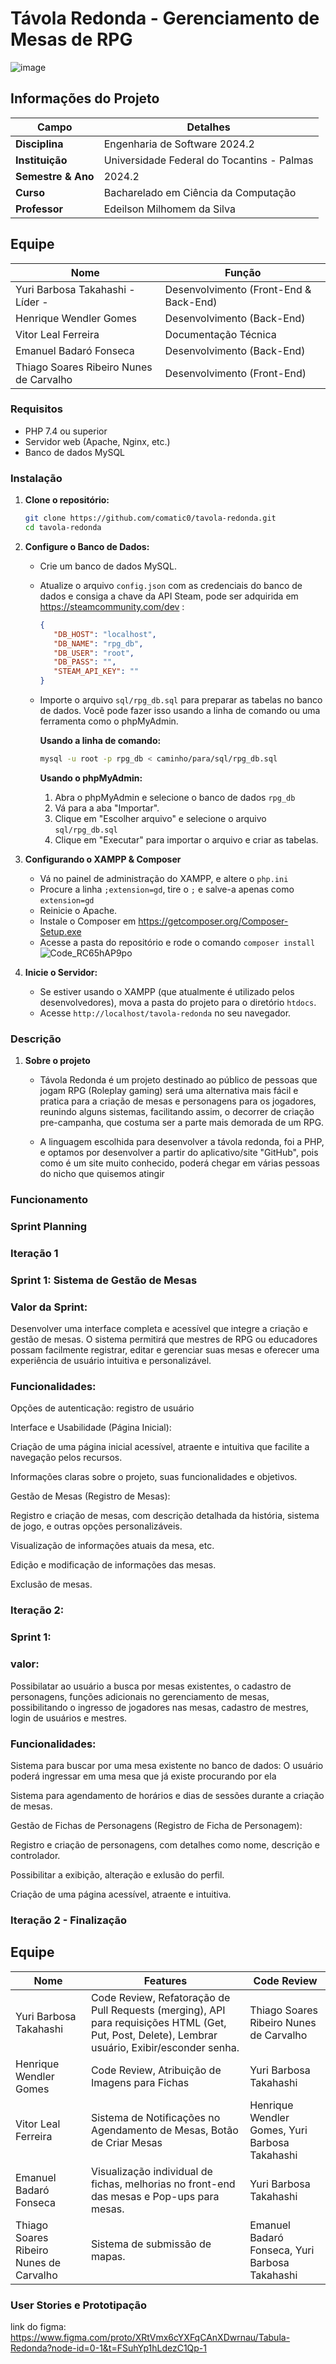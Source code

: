 # Távola Redonda - Gerenciamento de Mesas de RPG
![image](https://github.com/user-attachments/assets/fe3efe8b-56a5-456e-b540-6bcacc916dcf)


## Informações do Projeto

| **Campo**                               | **Detalhes**                                  |
|-----------------------------------------|----------------------------------------------|
| **Disciplina**                          | Engenharia de Software 2024.2                |
| **Instituição**                         | Universidade Federal do Tocantins - Palmas   |
| **Semestre & Ano**                      | 2024.2                                       |
| **Curso**                               | Bacharelado em Ciência da Computação         |
| **Professor**                           | Edeilson Milhomem da Silva                   |

## Equipe

| **Nome**                                | **Função**                                    |
|-----------------------------------------|----------------------------------------------|
| Yuri Barbosa Takahashi - Líder -                 | Desenvolvimento (Front-End & Back-End)       |
| Henrique Wendler Gomes                  | Desenvolvimento (Back-End)                   |
| Vitor Leal Ferreira                     | Documentação Técnica                         |
| Emanuel Badaró Fonseca                  | Desenvolvimento (Back-End)                   |
| Thiago Soares Ribeiro Nunes de Carvalho | Desenvolvimento (Front-End)                  |

### Requisitos
- PHP 7.4 ou superior
- Servidor web (Apache, Nginx, etc.)
- Banco de dados MySQL

### Instalação

1. **Clone o repositório:**
   ```sh
   git clone https://github.com/comatic0/tavola-redonda.git
   cd tavola-redonda

2. **Configure o Banco de Dados:**
    - Crie um banco de dados MySQL.
    - Atualize o arquivo `config.json` com as credenciais do banco de dados e consiga a chave da API Steam, pode ser adquirida em https://steamcommunity.com/dev :

       ```json
       {
          "DB_HOST": "localhost",
          "DB_NAME": "rpg_db",
          "DB_USER": "root",
          "DB_PASS": "",
          "STEAM_API_KEY": ""
       }
       ```

    - Importe o arquivo `sql/rpg_db.sql` para preparar as tabelas no banco de dados. Você pode fazer isso usando a linha de comando ou uma ferramenta como o phpMyAdmin.

       **Usando a linha de comando:**

       ```sh
       mysql -u root -p rpg_db < caminho/para/sql/rpg_db.sql
       ```

       **Usando o phpMyAdmin:**
       1. Abra o phpMyAdmin e selecione o banco de dados `rpg_db`
       2. Vá para a aba "Importar".
       3. Clique em "Escolher arquivo" e selecione o arquivo `sql/rpg_db.sql`
       4. Clique em "Executar" para importar o arquivo e criar as tabelas.
3. **Configurando o XAMPP & Composer**
   - Vá no painel de administração do XAMPP, e altere o `php.ini`
   - Procure a linha `;extension=gd`, tire o `;` e salve-a apenas como `extension=gd`
   - Reinicie o Apache.
   - Instale o Composer em https://getcomposer.org/Composer-Setup.exe
   - Acesse a pasta do repositório e rode o comando `composer install`
   ![Code_RC65hAP9po](https://github.com/user-attachments/assets/c5087ad8-7f38-4718-b4d2-2bc09950d3af)

3. **Inicie o Servidor:**
   - Se estiver usando o XAMPP (que atualmente é utilizado pelos desenvolvedores), mova a pasta do projeto para o diretório `htdocs`.
   - Acesse `http://localhost/tavola-redonda` no seu navegador.

### Descrição 

 1. **Sobre o projeto**

     - Távola Redonda é um projeto destinado ao público de pessoas que jogam RPG (Roleplay gaming) será uma alternativa mais fácil e pratica para a criação de mesas e personagens para os jogadores, reunindo alguns sistemas, facilitando assim, o decorrer de criação pre-campanha, que costuma ser a parte mais demorada de um RPG.

     - A linguagem escolhida para desenvolver a távola redonda, foi a PHP, e optamos por desenvolver a partir do aplicativo/site "GitHub", pois como é um site muito conhecido, poderá chegar em várias pessoas do nicho que quisemos atingir 


 ### Funcionamento 


### Sprint Planning
### Iteração 1

### Sprint 1:  Sistema de Gestão de Mesas 

### Valor da Sprint:
Desenvolver uma interface completa e acessível que integre a criação e gestão de mesas. O sistema permitirá que mestres de RPG ou educadores possam facilmente registrar, editar e gerenciar suas mesas e oferecer uma experiência de usuário intuitiva e personalizável.

### Funcionalidades:

Opções de autenticação: registro de usuário

Interface e Usabilidade (Página Inicial):

Criação de uma página inicial acessível, atraente e intuitiva que facilite a navegação pelos recursos.

Informações claras sobre o projeto, suas funcionalidades e objetivos.

 Gestão de Mesas (Registro de Mesas):

Registro e criação de mesas, com descrição detalhada da história, sistema de jogo, e outras opções personalizáveis.

Visualização de informações atuais da mesa, etc.

Edição e modificação de informações das mesas.

Exclusão de mesas.

### Iteração 2:

### Sprint 1:

### valor: 

Possibilatar ao usuário a busca por mesas existentes, o cadastro de personagens, funções adicionais no gerenciamento de mesas, possibilitando o ingresso de jogadores nas mesas, cadastro de mestres, login de usuários e mestres.

### Funcionalidades:
Sistema para buscar por uma mesa existente no banco de dados:
O usuário poderá ingressar em uma mesa que já existe procurando por ela

Sistema para agendamento de horários e dias de sessões durante a criação de mesas.

Gestão de Fichas de Personagens (Registro de Ficha de Personagem):

Registro e criação de personagens, com detalhes como nome, descrição e controlador.

Possibilitar a exibição, alteração e exlusão do perfil.

Criação de uma página acessível, atraente e intuitiva.

### Iteração 2 - Finalização

## Equipe

| **Nome**                                | **Features**                                    | **Code Review** |   
|-----------------------------------------|----------------------------------------------|----------------------------------------------|
| Yuri Barbosa Takahashi                  | Code Review, Refatoração de Pull Requests (merging), API para requisições HTML (Get, Put, Post, Delete), Lembrar usuário, Exibir/esconder senha. | Thiago Soares Ribeiro Nunes de Carvalho |
| Henrique Wendler Gomes                  | Code Review, Atribuição de Imagens para Fichas| Yuri Barbosa Takahashi |
| Vitor Leal Ferreira                     | Sistema de Notificações no Agendamento de Mesas, Botão de Criar Mesas| Henrique Wendler Gomes, Yuri Barbosa Takahashi |
| Emanuel Badaró Fonseca                  | Visualização individual de fichas, melhorias no front-end das mesas e Pop-ups para mesas.| Yuri Barbosa Takahashi |
| Thiago Soares Ribeiro Nunes de Carvalho                  | Sistema de submissão de mapas.| Emanuel Badaró Fonseca, Yuri Barbosa Takahashi |

### User Stories e Prototipação

link do figma:
https://www.figma.com/proto/XRtVmx6cYXFqCAnXDwrnau/Tabula-Redonda?node-id=0-1&t=FSuhYp1hLdezC1Qp-1
